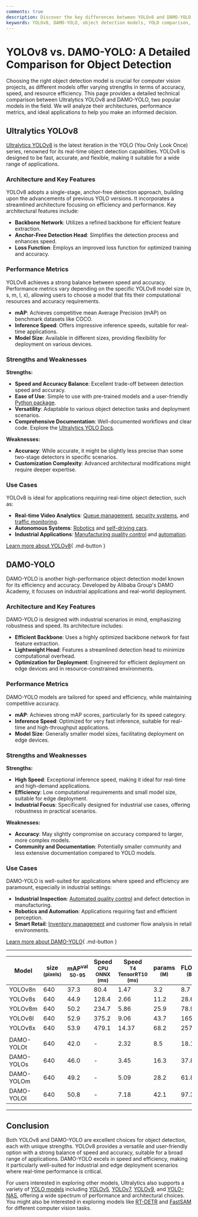 ```yaml
---
comments: true
description: Discover the key differences between YOLOv8 and DAMO-YOLO. Explore architecture, performance, and use cases to choose the right model for object detection.
keywords: YOLOv8, DAMO-YOLO, object detection models, YOLO comparison, computer vision, model performance, AI models, YOLO guide, Ultralytics, DAMO Academy
---
```


# YOLOv8 vs. DAMO-YOLO: A Detailed Comparison for Object Detection

Choosing the right object detection model is crucial for computer vision projects, as different models offer varying strengths in terms of accuracy, speed, and resource efficiency. This page provides a detailed technical comparison between Ultralytics YOLOv8 and DAMO-YOLO, two popular models in the field. We will analyze their architectures, performance metrics, and ideal applications to help you make an informed decision.

<script async src="https://cdn.jsdelivr.net/npm/chart.js@3.9.1/dist/chart.min.js"></script>
<script defer src="../../javascript/benchmark.js"></script>

<canvas id="modelComparisonChart" width="1024" height="400" active-models='["YOLOv8", "DAMO-YOLO"]'></canvas>

## Ultralytics YOLOv8

[Ultralytics YOLOv8](https://github.com/ultralytics/ultralytics) is the latest iteration in the YOLO (You Only Look Once) series, renowned for its real-time object detection capabilities. YOLOv8 is designed to be fast, accurate, and flexible, making it suitable for a wide range of applications.

### Architecture and Key Features

YOLOv8 adopts a single-stage, anchor-free detection approach, building upon the advancements of previous YOLO versions. It incorporates a streamlined architecture focusing on efficiency and performance. Key architectural features include:

- **Backbone Network**: Utilizes a refined backbone for efficient feature extraction.
- **Anchor-Free Detection Head**: Simplifies the detection process and enhances speed.
- **Loss Function**: Employs an improved loss function for optimized training and accuracy.

### Performance Metrics

YOLOv8 achieves a strong balance between speed and accuracy. Performance metrics vary depending on the specific YOLOv8 model size (n, s, m, l, x), allowing users to choose a model that fits their computational resources and accuracy requirements.

- **mAP**: Achieves competitive mean Average Precision (mAP) on benchmark datasets like COCO.
- **Inference Speed**: Offers impressive inference speeds, suitable for real-time applications.
- **Model Size**: Available in different sizes, providing flexibility for deployment on various devices.

### Strengths and Weaknesses

**Strengths:**

- **Speed and Accuracy Balance**: Excellent trade-off between detection speed and accuracy.
- **Ease of Use**: Simple to use with pre-trained models and a user-friendly [Python package](https://pypi.org/project/ultralytics/).
- **Versatility**: Adaptable to various object detection tasks and deployment scenarios.
- **Comprehensive Documentation**: Well-documented workflows and clear code. Explore the [Ultralytics YOLO Docs](https://docs.ultralytics.com/guides/).

**Weaknesses:**

- **Accuracy**: While accurate, it might be slightly less precise than some two-stage detectors in specific scenarios.
- **Customization Complexity**: Advanced architectural modifications might require deeper expertise.

### Use Cases

YOLOv8 is ideal for applications requiring real-time object detection, such as:

- **Real-time Video Analytics**: [Queue management](https://docs.ultralytics.com/guides/queue-management/), [security systems](https://www.ultralytics.com/blog/security-alarm-system-projects-with-ultralytics-yolov8), and [traffic monitoring](https://www.ultralytics.com/blog/ultralytics-yolov8-for-smarter-parking-management-systems).
- **Autonomous Systems**: [Robotics](https://www.ultralytics.com/glossary/robotics) and [self-driving cars](https://www.ultralytics.com/solutions/ai-in-self-driving).
- **Industrial Applications**: [Manufacturing quality control](https://www.ultralytics.com/solutions/ai-in-manufacturing) and [automation](https://www.ultralytics.com/blog/recycling-efficiency-the-power-of-vision-ai-in-automated-sorting).

[Learn more about YOLOv8](https://docs.ultralytics.com/models/yolov8/){ .md-button }

## DAMO-YOLO

DAMO-YOLO is another high-performance object detection model known for its efficiency and accuracy. Developed by Alibaba Group's DAMO Academy, it focuses on industrial applications and real-world deployment.

### Architecture and Key Features

DAMO-YOLO is designed with industrial scenarios in mind, emphasizing robustness and speed. Its architecture includes:

- **Efficient Backbone**: Uses a highly optimized backbone network for fast feature extraction.
- **Lightweight Head**: Features a streamlined detection head to minimize computational overhead.
- **Optimization for Deployment**: Engineered for efficient deployment on edge devices and in resource-constrained environments.

### Performance Metrics

DAMO-YOLO models are tailored for speed and efficiency, while maintaining competitive accuracy.

- **mAP**: Achieves strong mAP scores, particularly for its speed category.
- **Inference Speed**: Optimized for very fast inference, suitable for real-time and high-throughput applications.
- **Model Size**: Generally smaller model sizes, facilitating deployment on edge devices.

### Strengths and Weaknesses

**Strengths:**

- **High Speed**: Exceptional inference speed, making it ideal for real-time and high-demand applications.
- **Efficiency**: Low computational requirements and small model size, suitable for edge deployment.
- **Industrial Focus**: Specifically designed for industrial use cases, offering robustness in practical scenarios.

**Weaknesses:**

- **Accuracy**: May slightly compromise on accuracy compared to larger, more complex models.
- **Community and Documentation**: Potentially smaller community and less extensive documentation compared to YOLO models.

### Use Cases

DAMO-YOLO is well-suited for applications where speed and efficiency are paramount, especially in industrial settings:

- **Industrial Inspection**: [Automated quality control](https://www.ultralytics.com/solutions/ai-in-manufacturing) and defect detection in manufacturing.
- **Robotics and Automation**: Applications requiring fast and efficient perception.
- **Smart Retail**: [Inventory management](https://www.ultralytics.com/blog/ai-for-smarter-retail-inventory-management) and customer flow analysis in retail environments.

[Learn more about DAMO-YOLO](https://github.com/tinyvision/DAMO-YOLO){ .md-button }

---

| Model      | size<br><sup>(pixels) | mAP<sup>val<br>50-95 | Speed<br><sup>CPU ONNX<br>(ms) | Speed<br><sup>T4 TensorRT10<br>(ms) | params<br><sup>(M) | FLOPs<br><sup>(B) |
| ---------- | --------------------- | -------------------- | ------------------------------ | ----------------------------------- | ------------------ | ----------------- |
| YOLOv8n    | 640                   | 37.3                 | 80.4                           | 1.47                                | 3.2                | 8.7               |
| YOLOv8s    | 640                   | 44.9                 | 128.4                          | 2.66                                | 11.2               | 28.6              |
| YOLOv8m    | 640                   | 50.2                 | 234.7                          | 5.86                                | 25.9               | 78.9              |
| YOLOv8l    | 640                   | 52.9                 | 375.2                          | 9.06                                | 43.7               | 165.2             |
| YOLOv8x    | 640                   | 53.9                 | 479.1                          | 14.37                               | 68.2               | 257.8             |
|            |                       |                      |                                |                                     |                    |                   |
| DAMO-YOLOt | 640                   | 42.0                 | -                              | 2.32                                | 8.5                | 18.1              |
| DAMO-YOLOs | 640                   | 46.0                 | -                              | 3.45                                | 16.3               | 37.8              |
| DAMO-YOLOm | 640                   | 49.2                 | -                              | 5.09                                | 28.2               | 61.8              |
| DAMO-YOLOl | 640                   | 50.8                 | -                              | 7.18                                | 42.1               | 97.3              |

---

## Conclusion

Both YOLOv8 and DAMO-YOLO are excellent choices for object detection, each with unique strengths. YOLOv8 provides a versatile and user-friendly option with a strong balance of speed and accuracy, suitable for a broad range of applications. DAMO-YOLO excels in speed and efficiency, making it particularly well-suited for industrial and edge deployment scenarios where real-time performance is critical.

For users interested in exploring other models, Ultralytics also supports a variety of [YOLO models](https://docs.ultralytics.com/models/) including [YOLOv5](https://github.com/ultralytics/yolov5), [YOLOv7](https://docs.ultralytics.com/models/yolov7/), [YOLOv9](https://docs.ultralytics.com/models/yolov9/), and [YOLO-NAS](https://docs.ultralytics.com/models/yolo-nas/), offering a wide spectrum of performance and architectural choices. You might also be interested in exploring models like [RT-DETR](https://docs.ultralytics.com/models/rtdetr/) and [FastSAM](https://docs.ultralytics.com/models/fast-sam/) for different computer vision tasks.